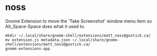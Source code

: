 # noss
Gnome Extension to move the 'Take Screenshot' window menu item so Alt_Space-Space does what it used to.

```
mkdir ~/.local/share/gnome-shell/extensions/matt_noss@gostick.ca/
mv extension.js metadata.json ~/.local/share/gnome-shell/extensions/matt_noss@gostick.ca/
gnome-extensions-app
```
